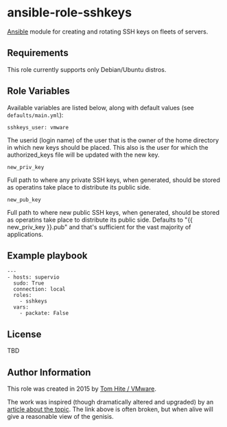 # ansible-role-sshkeys

[Ansible](https://github.com/ansible/ansible) module for creating
and rotating SSH keys on fleets of servers.

## Requirements

This role currently supports only Debian/Ubuntu distros.

## Role Variables

Available variables are listed below, along with default values (see `defaults/main.yml`):

    sshkeys_user: vmware

The userid (login name) of the user that is the owner of the home directory in which new keys should be placed.
This also is the user for which the authorized_keys file will be updated with the new key.

    new_priv_key

Full path to where any private SSH keys, when generated, should be stored as operatins take place to distribute its public side.

    new_pub_key

Full path to where new public SSH keys, when generated, should be stored as operatins take place to distribute its public side.
Defaults to "{{ new_priv_key }}.pub" and that's sufficient for the vast majority of applications.

## Example playbook

```
---
- hosts: supervio
  sudo: True
  connection: local
  roles:
    - sshkeys
  vars:
    - packate: False
```

## License

TBD

## Author Information

This role was created in 2015 by [Tom Hite / VMware](http://www.vmware.com/).

The work was inspired (though dramatically altered and upgraded) by an
[article about the topic](https://derpops.bike/2014/06/07/ssh-key-rotation-with-ansible/).
The link above is often broken, but when alive will give a reasonable view of the genisis.
